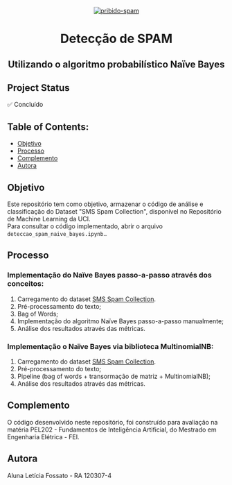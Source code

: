 <p align="center">
  <a href="https://imgbb.com/"><img src="https://i.ibb.co/NK1HYLZ/pribido-spam.png" alt="pribido-spam" border="0"></a>
</p>
<h1 align="center">Detecção de SPAM </h>
<h2 align="center">Utilizando o algoritmo probabilístico Naïve Bayes</h>

## Project Status
✅ Concluído

## Table of Contents:

- [Objetivo](#Objetivo)
- [Processo](#processo)
- [Complemento](#Complemento)
- [Autora](#Autora)

## Objetivo
Este repositório tem como objetivo, armazenar o código de análise e classificação do Dataset "SMS Spam Collection", disponível no Repositório de Machine Learning da UCI. <br>
Para consultar o código implementado, abrir o arquivo `deteccao_spam_naive_bayes.ipynb`.</a>.


## Processo
### Implementação do Naïve Bayes passo-a-passo através dos conceitos:
1. Carregamento do dataset <a href="https://archive.ics.uci.edu/ml/datasets/sms+spam+collection">SMS Spam Collection</a>.
2. Pré-processamento do texto;
3. Bag of Words;
4. Implementação do algoritmo Naïve Bayes passo-a-passo manualmente;
5. Análise dos resultados através das métricas.

### Implementação o Naïve Bayes via biblioteca MultinomialNB:
1. Carregamento do dataset <a href="https://archive.ics.uci.edu/ml/datasets/sms+spam+collection">SMS Spam Collection</a>.
2. Pré-processamento do texto;
4. Pipeline (bag of words + transormação de matriz + MultinomialNB);
5. Análise dos resultados através das métricas.

## Complemento
O código desenvolvido neste repositório, foi construído para avaliação na matéria PEL202 - Fundamentos de Inteligência Artificial, do Mestrado em Engenharia Elétrica - FEI.

## Autora
Aluna Letícia Fossato - RA 120307-4